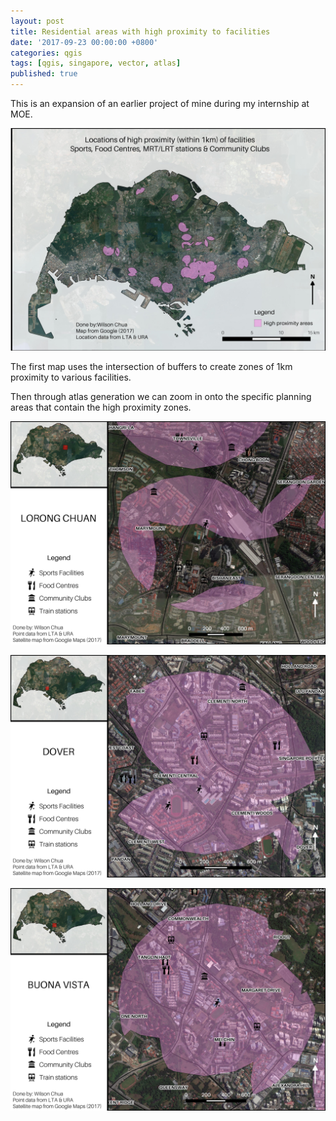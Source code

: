 ```yaml
---
layout: post
title: Residential areas with high proximity to facilities
date: '2017-09-23 00:00:00 +0800'
categories: qgis
tags: [qgis, singapore, vector, atlas]
published: true
---
```

This is an expansion of an earlier project of mine during my internship at MOE.

![Overview](/assets/2017-09-23-Residential_areas_with_high_proximity_to_Facilities/Overview.jpeg "Overview")

The first map uses the intersection of buffers to create zones of 1km proximity to various facilities.

Then through atlas generation we can zoom in onto the specific planning areas that contain the high proximity zones.

![Lorong Chuan Planning Zone](/assets/2017-09-23-Residential_areas_with_high_proximity_to_Facilities/Atlas_LorongChuan.jpg "Lorong Chuan Planning Zone")

![Dover Planning Zone](/assets/2017-09-23-Residential_areas_with_high_proximity_to_Facilities/Atlas_Dover.jpg "Dover Planning Zone")

![Buona Vista Planning Zone](/assets/2017-09-23-Residential_areas_with_high_proximity_to_Facilities/Atlas_BuonaVista.jpg "Buona Vista Planning Zone")
